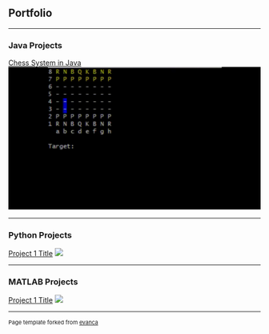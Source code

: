 ## Portfolio

---

### Java Projects 

[Chess System in Java](/https://github.com/vitorstabile/chess-system-java)
<img src="https://github.com/vitorstabile/vitorstabile.github.io/blob/master/images/chess-system-images/Peon_White_Play.gif?raw=true"/>

---

### Python Projects 

[Project 1 Title](/sample_page)
<img src="images/dummy_thumbnail.jpg?raw=true"/>

---

### MATLAB Projects 

[Project 1 Title](/sample_page)
<img src="images/dummy_thumbnail.jpg?raw=true"/>

---



<p style="font-size:11px">Page template forked from <a href="https://github.com/evanca/quick-portfolio">evanca</a></p>
<!-- Remove above link if you don't want to attibute -->
